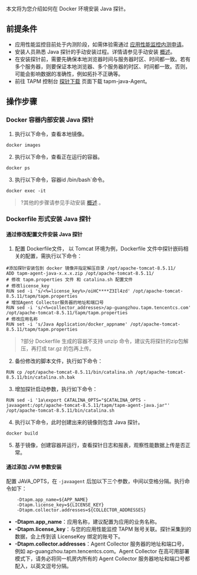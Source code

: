本文将为您介绍如何在 Docker 环境安装 Java 探针。





## 前提条件

- 应用性能监控目前处于内测阶段，如需体验需通过 [应用性能监控内测申请](https://cloud.tencent.com/apply/p/f5yvbf09mka)。
- 安装人员熟悉 Java 探针的手动安装过程。详情请参见手动安装 [概述](https://cloud.tencent.com/document/product/1349/52391)。
- 在安装探针前，需要先确保本地浏览器时间与服务器时区、时间都一致。若有多个服务器，则要保证本地浏览器、多个服务器的时区、时间都一致。否则，可能会影响数据的准确性，例如拓扑不正确等。
- 前往 TAPM 控制台 [探针下载](https://console.cloud.tencent.com/tapm/addagent) 页面下载  tapm-java-Agent。


## 操作步骤

### Docker 容器内部安装 Java 探针

1. 执行以下命令，查看本地镜像。
```plaintext
docker images
```
2. 执行以下命令，查看正在运行的容器。
```plaintext
docker ps
```
3. 执行以下命令，容器id /bin/bash`命令。
```plaintext
docker exec -it
```
 >?其他的步骤请参见手动安装 [概述](https://cloud.tencent.com/document/product/1349/52391) 。

### Dockerfile 形式安装 Java 探针

#### 通过修改配置文件安装 Java 探针

1. 配置 Dockerfile文件，  以 Tomcat 环境为例，Dockerfile 文件中探针嵌码相关的配置，需执行以下命令：
```
#添加探针安装包到 docker 镜像并指定解压目录 /opt/apache-tomcat-8.5.11/ 
ADD tapm-agent-java-x.x.x.zip /opt/apache-tomcat-8.5.11/  
# 修改 tapm.properties 文件 和 catalina.sh 配置文件
# 修改license_key
RUN sed -i 's/<%=license_key%>/oiHC****Z3Il4zd' /opt/apache-tomcat-8.5.11/tapm/tapm.properties
# 增加Agent Collector服务器的地址和端口号
RUN sed -i 's/<%=collector_addresses>/ap-guangzhou.tapm.tencentcs.com' /opt/apache-tomcat-8.5.11/tapm/tapm.properties
# 修改应用名称
RUN set -i 's/Java Application/docker_appname' /opt/apache-tomcat-8.5.11/tapm/tapm.properties
```
 >?部分 Dockerfile 生成的容器不支持 unzip 命令，建议先将探针的zip包解压，再打成 tar.gz 的包再上传。
2. 备份修改的脚本文件，执行如下命令：
```plaintext
RUN cp /opt/apache-tomcat-8.5.11/bin/catalina.sh /opt/apache-tomcat-8.5.11/bin/catalina.sh.bak
``` 
3. 增加探针启动参数，执行如下命令：
```plaintext
RUN sed -i '1a\export CATALINA_OPTS="$CATALINA_OPTS -javaagent:/opt/apache-tomcat-8.5.11/tapm/tapm-agent-java.jar"' /opt/apache-tomcat-8.5.11/bin/catalina.sh
```
4. 执行以下命令，此时创建出来的镜像则包含 Java 探针。
```plaintext
docker build
```
5. 基于镜像，创建容器并运行，查看探针日志和报表，观察性能数据上传是否正常。



#### 通过添加 JVM 参数安装

配置  JAVA_OPTS，在 `-javaagent` 后加以下三个参数，中间以空格分隔。执行命令如下：
```
	-Dtapm.app_name=${APP_NAME}
	-Dtapm.license_key=${LICENSE_KEY}
	-Dtapm.collector.addresses=${COLLECTOR_ADDRESSES}
```
- **-Dtapm.app_name**：应用名称，建议配置为应用的业务名称。
- **-Dtapm.license_key**：与您的应用性能监控 TAPM 账号关联。探针采集到的数据，会上传到该 LicenseKey 绑定的账号下。
- **-Dtapm.collector.addresses**：Agent Collector 服务器的地址和端口号，例如 ap-guangzhou.tapm.tencentcs.com。Agent Collector 在高可用部署模式下，请务必将同一机房内所有的 Agent Collector 服务器地址和端口号都配入，以英文逗号分隔。

